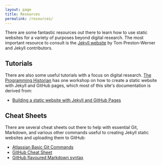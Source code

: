 ```yaml
---
layout: page
title: Resources
permalink: /resources/
---
```


There are some fantastic resources out there to learn how to use static websites for a variety of purposes beyond digital research. The most important resource to consult is the [Jekyll website](https://jekyllrb.com/) by Tom Preston-Werner and Jekyll contributors.

## Tutorials

There are also some useful tutorials with a focus on digital research. [The Programming Historian](https://programminghistorian.org/) has one workshop on how to create a static website with Jekyll and GitHub pages, which most of this site's documentation is derived from:

* [Building a static website with Jekyll and GitHub Pages](https://programminghistorian.org/en/lessons/building-static-sites-with-jekyll-github-pages#github--github-pages-)

## Cheat Sheets
There are several cheat sheets out there to help with essential Git, Markdown, and various other commands useful to creating Jekyll static websites and uploading them to GitHub:

* [Atlassian Basic Git Commands](https://confluence.atlassian.com/bitbucketserver/basic-git-commands-776639767.html)  
* [GitHub Cheat Sheet](https://github.github.com/training-kit/downloads/github-git-cheat-sheet.pdf)  
* [GitHub flavoured Markdown syntax](https://guides.github.com/pdfs/markdown-cheatsheet-online.pdf)  
